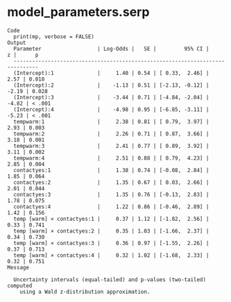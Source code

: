 # model_parameters.serp

    Code
      print(mp, verbose = FALSE)
    Output
      Parameter                  | Log-Odds |   SE |         95% CI |     z |      p
      ------------------------------------------------------------------------------
      (Intercept):1              |     1.40 | 0.54 | [ 0.33,  2.46] |  2.57 | 0.010 
      (Intercept):2              |    -1.13 | 0.51 | [-2.13, -0.12] | -2.19 | 0.028 
      (Intercept):3              |    -3.44 | 0.71 | [-4.84, -2.04] | -4.82 | < .001
      (Intercept):4              |    -4.98 | 0.95 | [-6.85, -3.11] | -5.23 | < .001
      tempwarm:1                 |     2.38 | 0.81 | [ 0.79,  3.97] |  2.93 | 0.003 
      tempwarm:2                 |     2.26 | 0.71 | [ 0.87,  3.66] |  3.18 | 0.001 
      tempwarm:3                 |     2.41 | 0.77 | [ 0.89,  3.92] |  3.11 | 0.002 
      tempwarm:4                 |     2.51 | 0.88 | [ 0.79,  4.23] |  2.85 | 0.004 
      contactyes:1               |     1.38 | 0.74 | [-0.08,  2.84] |  1.85 | 0.064 
      contactyes:2               |     1.35 | 0.67 | [ 0.03,  2.66] |  2.01 | 0.044 
      contactyes:3               |     1.35 | 0.76 | [-0.13,  2.83] |  1.78 | 0.075 
      contactyes:4               |     1.22 | 0.86 | [-0.46,  2.89] |  1.42 | 0.156 
      temp [warm] × contactyes:1 |     0.37 | 1.12 | [-1.82,  2.56] |  0.33 | 0.741 
      temp [warm] × contactyes:2 |     0.35 | 1.03 | [-1.66,  2.37] |  0.34 | 0.730 
      temp [warm] × contactyes:3 |     0.36 | 0.97 | [-1.55,  2.26] |  0.37 | 0.713 
      temp [warm] × contactyes:4 |     0.32 | 1.02 | [-1.68,  2.33] |  0.32 | 0.751 
    Message
      
      Uncertainty intervals (equal-tailed) and p-values (two-tailed) computed
        using a Wald z-distribution approximation.

